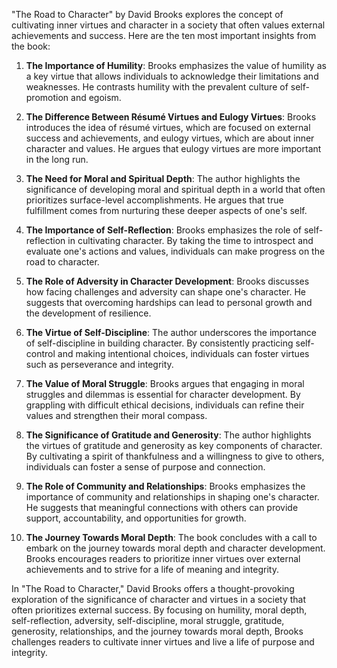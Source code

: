 "The Road to Character" by David Brooks explores the concept of cultivating inner virtues and character in a society that often values external achievements and success. Here are the ten most important insights from the book:

1. **The Importance of Humility**: Brooks emphasizes the value of humility as a key virtue that allows individuals to acknowledge their limitations and weaknesses. He contrasts humility with the prevalent culture of self-promotion and egoism.

2. **The Difference Between Résumé Virtues and Eulogy Virtues**: Brooks introduces the idea of résumé virtues, which are focused on external success and achievements, and eulogy virtues, which are about inner character and values. He argues that eulogy virtues are more important in the long run.

3. **The Need for Moral and Spiritual Depth**: The author highlights the significance of developing moral and spiritual depth in a world that often prioritizes surface-level accomplishments. He argues that true fulfillment comes from nurturing these deeper aspects of one's self.

4. **The Importance of Self-Reflection**: Brooks emphasizes the role of self-reflection in cultivating character. By taking the time to introspect and evaluate one's actions and values, individuals can make progress on the road to character.

5. **The Role of Adversity in Character Development**: Brooks discusses how facing challenges and adversity can shape one's character. He suggests that overcoming hardships can lead to personal growth and the development of resilience.

6. **The Virtue of Self-Discipline**: The author underscores the importance of self-discipline in building character. By consistently practicing self-control and making intentional choices, individuals can foster virtues such as perseverance and integrity.

7. **The Value of Moral Struggle**: Brooks argues that engaging in moral struggles and dilemmas is essential for character development. By grappling with difficult ethical decisions, individuals can refine their values and strengthen their moral compass.

8. **The Significance of Gratitude and Generosity**: The author highlights the virtues of gratitude and generosity as key components of character. By cultivating a spirit of thankfulness and a willingness to give to others, individuals can foster a sense of purpose and connection.

9. **The Role of Community and Relationships**: Brooks emphasizes the importance of community and relationships in shaping one's character. He suggests that meaningful connections with others can provide support, accountability, and opportunities for growth.

10. **The Journey Towards Moral Depth**: The book concludes with a call to embark on the journey towards moral depth and character development. Brooks encourages readers to prioritize inner virtues over external achievements and to strive for a life of meaning and integrity.

In "The Road to Character," David Brooks offers a thought-provoking exploration of the significance of character and virtues in a society that often prioritizes external success. By focusing on humility, moral depth, self-reflection, adversity, self-discipline, moral struggle, gratitude, generosity, relationships, and the journey towards moral depth, Brooks challenges readers to cultivate inner virtues and live a life of purpose and integrity.